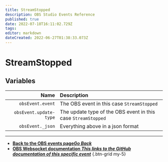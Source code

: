 ```yaml
---
title: StreamStopped
description: OBS Studio Events Reference
published: true
date: 2022-07-18T16:11:02.729Z
tags: 
editor: markdown
dateCreated: 2022-06-27T01:38:33.073Z
---
```


# StreamStopped

## Variables

Name | Description
----:|:------------
`obsEvent.event` | The OBS event in this case `StreamStopped`
`obsEvent.update-type` | The update type of the OBS event in this case `StreamStopped`
`obsEvent._json` | Everything above in a json format

---

- [<i class="mdi mdi-chevron-left"></i>**Back to the OBS events page*Go Back***](/en/Broadcasters/OBS/Archive/Events)
- [<i class="mdi mdi-github"></i> **OBS Websocket documentation *This links to the GitHub documentation of this specific event***](https://github.com/obsproject/obs-websocket/blob/4.x-current/docs/generated/protocol.md#streamstopped)
{.btn-grid my-5}
